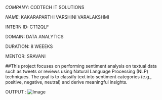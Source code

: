 *COMPANY*: CODTECH IT SOLUTIONS

*NAME*: KAKARAPARTHI VARSHINI VARALAKSHMI

INTERN ID: CT12QLF

DOMAIN: DATA ANALYTICS

DURATION: 8 WEEEKS

MENTOR: SRAVANI 

##This project focuses on performing sentiment analysis on textual data such as tweets or reviews using Natural Language Processing (NLP) techniques. The goal is to classify text into sentiment categories (e.g., positive, negative, neutral) and derive meaningful insights.

OUTPUT : ![Image](https://github.com/user-attachments/assets/2037a40f-cdf2-4564-b8db-79aabae3c6b4)
